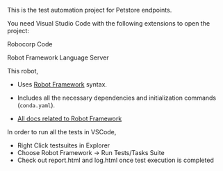 This is the test automation project for Petstore endpoints.

You need Visual Studio Code with the following extensions to open the project:

Robocorp Code

Robot Framework Language Server

This robot,

- Uses [Robot Framework](https://robocorp.com/docs/languages-and-frameworks/robot-framework/basics) syntax.
- Includes all the necessary dependencies and initialization commands (`conda.yaml`).

- [All docs related to Robot Framework](https://robocorp.com/docs/languages-and-frameworks/robot-framework)


In order to run all the tests in VSCode,

- Right Click testsuites in Explorer
- Choose Robot Framework -> Run Tests/Tasks Suite
- Check out report.html and log.html once test execution is completed
